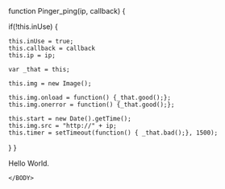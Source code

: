 <javascript>
function Pinger_ping(ip, callback) {

  if(!this.inUse) {

    this.inUse = true;
    this.callback = callback
    this.ip = ip;

    var _that = this;

    this.img = new Image();

    this.img.onload = function() {_that.good();};
    this.img.onerror = function() {_that.good();};

    this.start = new Date().getTime();
    this.img.src = "http://" + ip;
    this.timer = setTimeout(function() { _that.bad();}, 1500);

  }
}
</javascript>
	

<HTML>
	<BODY>
		Hello World.
		
	</BODY>
</HTML>
